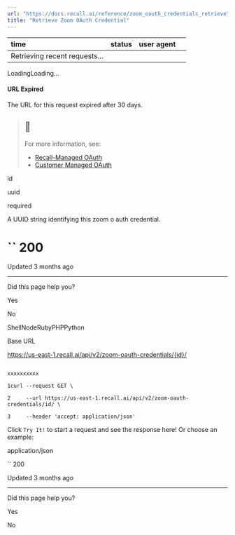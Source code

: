 ```yaml
---
url: "https://docs.recall.ai/reference/zoom_oauth_credentials_retrieve"
title: "Retrieve Zoom OAuth Credential"
---
```


| time | status | user agent |  |
| :-- | :-- | :-- | :-- |
| Retrieving recent requests… |

LoadingLoading…

#### URL Expired

The URL for this request expired after 30 days.

> ## 📘
>
> For more information, see:
>
> - [Recall-Managed OAuth](https://docs.recall.ai/docs/recall-managed-oauth#calling-the-recall-api)
> - [Customer Managed OAuth](https://docs.recall.ai/docs/customer-managed-oauth#registering-the-callback-url-in-the-recall-api)

id

uuid

required

A UUID string identifying this zoom o auth credential.

# `` 200

Updated 3 months ago

* * *

Did this page help you?

Yes

No

ShellNodeRubyPHPPython

Base URL

https://us-east-1.recall.ai/api/v2/zoom-oauth-credentials/{id}/

```

xxxxxxxxxx

1curl --request GET \

2     --url https://us-east-1.recall.ai/api/v2/zoom-oauth-credentials/id/ \

3     --header 'accept: application/json'

```

Click `Try It!` to start a request and see the response here! Or choose an example:

application/json

`` 200

Updated 3 months ago

* * *

Did this page help you?

Yes

No